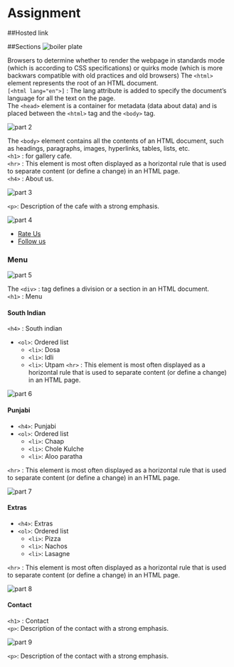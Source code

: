 # Assignment

##Hosted link

##Sections
![boiler plate](https://github.com/UgamRaj/Assignment1/assets/124122714/51ee0cad-d719-4142-ae9c-89be2b72ddf1)

<!DOCTYPE html>

Browsers to determine whether to render the webpage in standards mode (which is according to CSS specifications) or quirks mode (which is more backwars compatible with old practices and old browsers)
The `<html>` element represents the root of an HTML document.\
`[<html lang="en">]` : The lang attribute is added to specify the document’s language for all the text on the page.\
The `<head>` element is a container for metadata (data about data) and is placed between the `<html>` tag and the `<body>` tag.

![part 2](https://github.com/UgamRaj/Assignment1/assets/124122714/074324fe-9384-45e9-8872-1bdca75f60dc)

The `<body>` element contains all the contents of an HTML document, such as headings, paragraphs, images, hyperlinks, tables, lists, etc.\
`<h1>` : for gallery cafe.\
`<hr>` : This element is most often displayed as a horizontal rule that is used to separate content (or define a change) in an HTML page.\
`<h4>` : About us.

![part 3](https://github.com/UgamRaj/Assignment1/assets/124122714/b61e99d2-c0b8-4dab-84a9-f201b9e5987d)

`<p>`: Description of the cafe with a strong emphasis.

![part 4](https://github.com/UgamRaj/Assignment1/assets/124122714/dd3ad723-943a-42a7-bff1-5b2cf404d78a)

- [Rate Us](#)
- [Follow us](#)

### Menu

![part 5](https://github.com/UgamRaj/Assignment1/assets/124122714/597074f0-b60a-47ec-b86d-478c721fda14)

The `<div>` : tag defines a division or a section in an HTML document.<br/>
`<h1>` : Menu

#### South Indian

`<h4>` : South indian

- `<ol>`: Ordered list
  - `<li>`: Dosa
  - `<li>`: Idli
  - `<li>`: Utpam
    `<hr>` : This element is most often displayed as a horizontal rule that is used to separate content (or define a change) in an HTML page.

![part 6](https://github.com/UgamRaj/Assignment1/assets/124122714/3a0ccc55-1e5c-47f1-b65e-9669ff9132c9)

#### Punjabi

- `<h4>`: Punjabi
- `<ol>`: Ordered list
  - `<li>`: Chaap
  - `<li>`: Chole Kulche
  - `<li>`: Aloo paratha

`<hr>` : This element is most often displayed as a horizontal rule that is used to separate content (or define a change) in an HTML page.

![part 7](https://github.com/UgamRaj/Assignment1/assets/124122714/5f7b36a3-cd4a-437a-b8e4-88d5c76c5140)

#### Extras

- `<h4>`: Extras
- `<ol>`: Ordered list
  - `<li>`: Pizza
  - `<li>`: Nachos
  - `<li>`: Lasagne

`<hr>` : This element is most often displayed as a horizontal rule that is used to separate content (or define a change) in an HTML page.

![part 8](https://github.com/UgamRaj/Assignment1/assets/124122714/ab535e5c-01f9-4d55-8f47-be608e7b35a0)

#### Contact

`<h1>` : Contact\
`<p>`: Description of the contact with a strong emphasis.

![part 9](https://github.com/UgamRaj/Assignment1/assets/124122714/622a8a7b-339c-4d70-b1bf-c1d48fef7dac)

`<p>`: Description of the contact with a strong emphasis.
